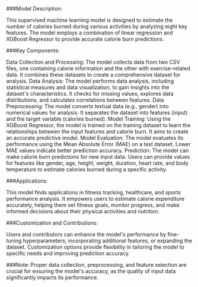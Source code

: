 ###Model Description:

This supervised machine learning model is designed to estimate the number of calories burned during various activities by analyzing eight key features. The model employs a combination of linear regression and XGBoost Regressor to provide accurate calorie burn predictions.

###Key Components:

Data Collection and Processing: The model collects data from two CSV files, one containing calorie information and the other with exercise-related data. It combines these datasets to create a comprehensive dataset for analysis.
Data Analysis: The model performs data analysis, including statistical measures and data visualization, to gain insights into the dataset's characteristics. It checks for missing values, explores data distributions, and calculates correlations between features.
Data Preprocessing: The model converts textual data (e.g., gender) into numerical values for analysis. It separates the dataset into features (input) and the target variable (calories burned).
Model Training: Using the XGBoost Regressor, the model is trained on the training dataset to learn the relationships between the input features and calorie burn. It aims to create an accurate predictive model.
Model Evaluation: The model evaluates its performance using the Mean Absolute Error (MAE) on a test dataset. Lower MAE values indicate better prediction accuracy.
Prediction: The model can make calorie burn predictions for new input data. Users can provide values for features like gender, age, height, weight, duration, heart rate, and body temperature to estimate calories burned during a specific activity.

###Applications:

This model finds applications in fitness tracking, healthcare, and sports performance analysis. It empowers users to estimate calorie expenditure accurately, helping them set fitness goals, monitor progress, and make informed decisions about their physical activities and nutrition.

###Customization and Contributions:

Users and contributors can enhance the model's performance by fine-tuning hyperparameters, incorporating additional features, or expanding the dataset. Customization options provide flexibility in tailoring the model to specific needs and improving prediction accuracy.

###Note: Proper data collection, preprocessing, and feature selection are crucial for ensuring the model's accuracy, as the quality of input data significantly impacts its performance.
